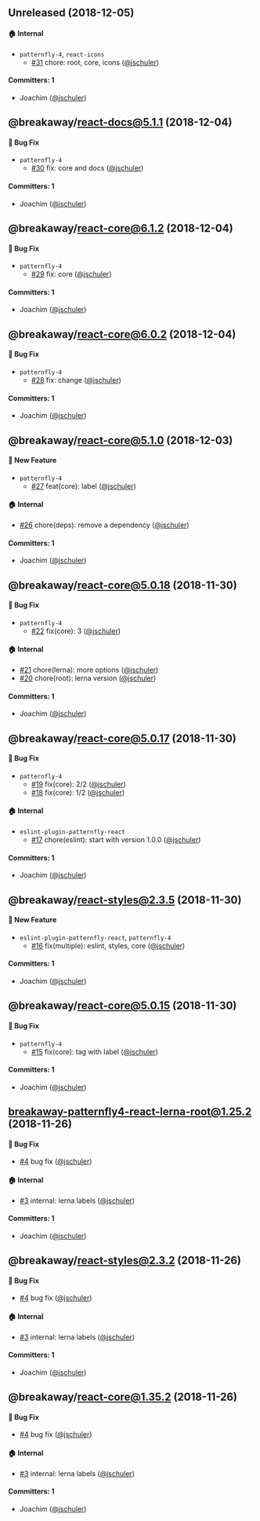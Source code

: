 
## Unreleased (2018-12-05)

#### :house: Internal
* `patternfly-4`, `react-icons`
  * [#31](https://github.com/pfbreakaway/breakaway-patternfly-react/pull/31) chore: root, core, icons ([@jschuler](https://github.com/jschuler))

#### Committers: 1
- Joachim ([@jschuler](https://github.com/jschuler))


## @breakaway/react-docs@5.1.1 (2018-12-04)

#### :bug: Bug Fix
* `patternfly-4`
  * [#30](https://github.com/pfbreakaway/breakaway-patternfly-react/pull/30) fix: core and docs ([@jschuler](https://github.com/jschuler))

#### Committers: 1
- Joachim ([@jschuler](https://github.com/jschuler))


## @breakaway/react-core@6.1.2 (2018-12-04)

#### :bug: Bug Fix
* `patternfly-4`
  * [#29](https://github.com/pfbreakaway/breakaway-patternfly-react/pull/29) fix: core ([@jschuler](https://github.com/jschuler))

#### Committers: 1
- Joachim ([@jschuler](https://github.com/jschuler))


## @breakaway/react-core@6.0.2 (2018-12-04)

#### :bug: Bug Fix
* `patternfly-4`
  * [#28](https://github.com/pfbreakaway/breakaway-patternfly-react/pull/28) fix: change ([@jschuler](https://github.com/jschuler))

#### Committers: 1
- Joachim ([@jschuler](https://github.com/jschuler))


## @breakaway/react-core@5.1.0 (2018-12-03)

#### :rocket: New Feature
* `patternfly-4`
  * [#27](https://github.com/pfbreakaway/breakaway-patternfly-react/pull/27) feat(core): label ([@jschuler](https://github.com/jschuler))

#### :house: Internal
* [#26](https://github.com/pfbreakaway/breakaway-patternfly-react/pull/26) chore(deps): remove a dependency ([@jschuler](https://github.com/jschuler))

#### Committers: 1
- Joachim ([@jschuler](https://github.com/jschuler))


## @breakaway/react-core@5.0.18 (2018-11-30)

#### :bug: Bug Fix
* `patternfly-4`
  * [#22](https://github.com/pfbreakaway/breakaway-patternfly-react/pull/22) fix(core): 3 ([@jschuler](https://github.com/jschuler))

#### :house: Internal
* [#21](https://github.com/pfbreakaway/breakaway-patternfly-react/pull/21) chore(lerna): more options ([@jschuler](https://github.com/jschuler))
* [#20](https://github.com/pfbreakaway/breakaway-patternfly-react/pull/20) chore(root): lerna version ([@jschuler](https://github.com/jschuler))

#### Committers: 1
- Joachim ([@jschuler](https://github.com/jschuler))


## @breakaway/react-core@5.0.17 (2018-11-30)

#### :bug: Bug Fix
* `patternfly-4`
  * [#19](https://github.com/pfbreakaway/breakaway-patternfly-react/pull/19) fix(core): 2/2 ([@jschuler](https://github.com/jschuler))
  * [#18](https://github.com/pfbreakaway/breakaway-patternfly-react/pull/18) fix(core): 1/2 ([@jschuler](https://github.com/jschuler))

#### :house: Internal
* `eslint-plugin-patternfly-react`
  * [#17](https://github.com/pfbreakaway/breakaway-patternfly-react/pull/17) chore(eslint): start with version 1.0.0 ([@jschuler](https://github.com/jschuler))

#### Committers: 1
- Joachim ([@jschuler](https://github.com/jschuler))


## @breakaway/react-styles@2.3.5 (2018-11-30)

#### :rocket: New Feature
* `eslint-plugin-patternfly-react`, `patternfly-4`
  * [#16](https://github.com/pfbreakaway/breakaway-patternfly-react/pull/16) fix(multiple): eslint, styles, core ([@jschuler](https://github.com/jschuler))

#### Committers: 1
- Joachim ([@jschuler](https://github.com/jschuler))


## @breakaway/react-core@5.0.15 (2018-11-30)

#### :bug: Bug Fix
* `patternfly-4`
  * [#15](https://github.com/pfbreakaway/breakaway-patternfly-react/pull/15) fix(core): tag with label ([@jschuler](https://github.com/jschuler))

#### Committers: 1
- Joachim ([@jschuler](https://github.com/jschuler))


## breakaway-patternfly4-react-lerna-root@1.25.2 (2018-11-26)

#### :bug: Bug Fix
* [#4](https://github.com/pfbreakaway/breakaway-patternfly-react/pull/4) bug fix ([@jschuler](https://github.com/jschuler))

#### :house: Internal
* [#3](https://github.com/pfbreakaway/breakaway-patternfly-react/pull/3) internal: lerna labels ([@jschuler](https://github.com/jschuler))

#### Committers: 1
- Joachim ([@jschuler](https://github.com/jschuler))


## @breakaway/react-styles@2.3.2 (2018-11-26)

#### :bug: Bug Fix
* [#4](https://github.com/pfbreakaway/breakaway-patternfly-react/pull/4) bug fix ([@jschuler](https://github.com/jschuler))

#### :house: Internal
* [#3](https://github.com/pfbreakaway/breakaway-patternfly-react/pull/3) internal: lerna labels ([@jschuler](https://github.com/jschuler))

#### Committers: 1
- Joachim ([@jschuler](https://github.com/jschuler))


## @breakaway/react-core@1.35.2 (2018-11-26)

#### :bug: Bug Fix
* [#4](https://github.com/pfbreakaway/breakaway-patternfly-react/pull/4) bug fix ([@jschuler](https://github.com/jschuler))

#### :house: Internal
* [#3](https://github.com/pfbreakaway/breakaway-patternfly-react/pull/3) internal: lerna labels ([@jschuler](https://github.com/jschuler))

#### Committers: 1
- Joachim ([@jschuler](https://github.com/jschuler))
